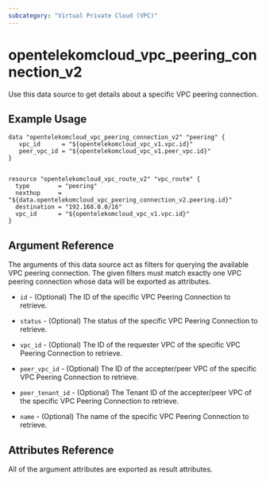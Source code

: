 ```yaml
---
subcategory: "Virtual Private Cloud (VPC)"
---
```


# opentelekomcloud_vpc_peering_connection_v2

Use this data source to get details about a specific VPC peering connection.

## Example Usage

```hcl
data "opentelekomcloud_vpc_peering_connection_v2" "peering" {
   vpc_id      = "${opentelekomcloud_vpc_v1.vpc.id}"
   peer_vpc_id = "${opentelekomcloud_vpc_v1.peer_vpc.id}"
}


resource "opentelekomcloud_vpc_route_v2" "vpc_route" {
  type        = "peering"
  nexthop     = "${data.opentelekomcloud_vpc_peering_connection_v2.peering.id}"
  destination = "192.168.0.0/16"
  vpc_id      = "${opentelekomcloud_vpc_v1.vpc.id}"
}
```


## Argument Reference

The arguments of this data source act as filters for querying the available VPC peering connection.
The given filters must match exactly one VPC peering connection whose data will be exported as attributes.

* `id` - (Optional) The ID of the specific VPC Peering Connection to retrieve.

* `status` - (Optional) The status of the specific VPC Peering Connection to retrieve.

* `vpc_id` - (Optional) The ID of the requester VPC of the specific VPC Peering Connection to retrieve.

* `peer_vpc_id` - (Optional)  The ID of the accepter/peer VPC of the specific VPC Peering Connection to retrieve.

* `peer_tenant_id` - (Optional) The Tenant ID of the accepter/peer VPC of the specific VPC Peering Connection to retrieve.

* `name` - (Optional) The name of the specific VPC Peering Connection to retrieve.


## Attributes Reference

All of the argument attributes are exported as result attributes.
